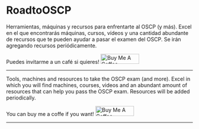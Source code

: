# RoadtoOSCP
Herramientas, máquinas y recursos para enfrentarte al OSCP (y más).
Excel en el que encontrarás máquinas, cursos, vídeos y una cantidad abundante de recursos que te pueden ayudar a pasar el examen del OSCP.
Se irán agregando recursos periódicamente.

Puedes invitarme a un café si quieres!
<a href="https://www.buymeacoffee.com/akil3s1979" target="_blank"><img src="https://cdn.buymeacoffee.com/buttons/default-orange.png" alt="Buy Me A Coffee" height="27" width="104"></a>

------------------------------------------------------------------

Tools, machines and resources to take the OSCP exam (and more).
Excel in which you will find machines, courses, videos and an abundant amount of resources that can help you pass the OSCP exam.
Resources will be added periodically.

You can buy me a coffe if you want!
<a href="https://www.buymeacoffee.com/akil3s1979" target="_blank"><img src="https://cdn.buymeacoffee.com/buttons/default-orange.png" alt="Buy Me A Coffee" height="27" width="104"></a>

------------------------------------------------------------------

